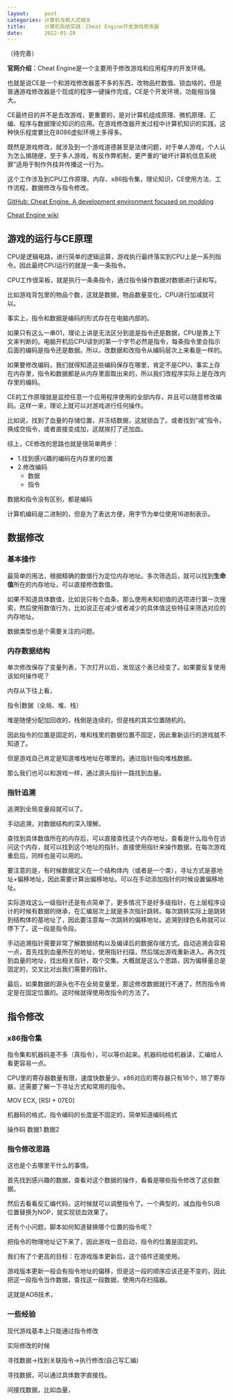 ```yaml
---
layout:     post
categories: 计算机与嵌入式相关
title:      计算机系统实践：Cheat Engine开发游戏修改器
date:       2022-01-28
---
```


（待完善）

**官网介绍**：Cheat Engine是一个主要用于修改游戏和应用程序的开发环境。

也就是说CE是一个和游戏修改器差不多的东西，改物品栏数值、锁血啥的，但是普通游戏修改器是个现成的程序一键操作完成，CE是个开发环境，功能相当强大。

CE最终目的并不是去改游戏，更重要的，是对计算机组成原理、微机原理、汇编、程序与数据理论知识的应用。在游戏修改器开发过程中计算机知识的实践，这种快乐程度要比在8086虚拟环境上多得多。

既然是游戏修改，就涉及到一个游戏道德甚至是法律问题，对于单人游戏，个人认为怎么搞随便，至于多人游戏，有反作弊机制，更严重的“破坏计算机信息系统罪”适用于制作外挂并传播这一行为。


这个工作涉及到CPU工作原理、内存、x86指令集，理论知识，CE使用方法、工作流程，数据修改与指令修改。

[GitHub: Cheat Engine. A development environment focused on modding](https://github.com/cheat-engine/cheat-engine)

[Cheat Engine wiki](https://wiki.cheatengine.org/index.php?title=Main_Page)


## 游戏的运行与CE原理

CPU是逻辑电路，进行简单的逻辑运算，游戏执行最终落实到CPU上是一系列指令。因此最终CPU运行的就是一条一条指令。

CPU工作很呆板，就是执行一条条指令，通过指令操作数据对数据进行读和写。

比如游戏背包里的物品个数，这就是数据，物品数量变化，CPU进行加减就可以。

事实上，指令和数据是编码的形式存在在电脑内部的。

如果只有这么一串01，理论上讲是无法区分到底是指令还是数据，CPU是靠上下文来判断的。电脑开机后CPU读到的第一个字节必然是指令，每条指令里会指示后面的编码是指令还是数据。所以，改数据和改指令从编码层次上来看是一样的。

如果要修改编码，我们就得知道这些编码保存在哪里，肯定不是CPU，事实上存在内存里，指令和数据都是从内存里面取出来的，所以我们改程序实际上是在改内存里的编码。

CE的工作原理就是监控任意一个应用程序使用的全部内存，并且可以随意修改编码。这样一来，理论上就可以对游戏进行任何操作。

比如说，找到了血量的存储位置，并冻结数据，这就锁血了。或者找到“减”指令，换成空指令，或者直接变成加，这就挨打了还加血。

综上，CE修改的思路也就是很简单两步：
- 1.找到感兴趣的编码在内存里的位置
- 2.修改编码
  - 数据
  - 指令

数据和指令没有区别，都是编码

计算机编码是二进制的，但是为了表达方便，用字节为单位使用16进制表示。

## 数据修改

### 基本操作

最简单的用法，根据精确的数值行为定位内存地址。多次筛选后，就可以找到**生命值**所在的内存地址，可以直接修改数值。

如果不知道具体数值，比如说只有个血条，那么使用未知初值的选项进行第一次搜索，然后使用数值行为，比如说正在减少或者减少的具体值这些特征来筛选对应的内存地址。

数据类型也是个需要关注的问题。

### 内存数据结构

单次修改保存了变量列表，下次打开以后，发现这个表已经变了。如果要反复使用该如何操作呢？

内存从下往上看，

指令|数据（全局、堆、栈）

堆是随便分配加回收的，栈倒是连续的，但是栈的其实位置随机的。

因此指令的位置是固定的，堆和栈里的数据位置不固定，因此重新运行的游戏就不知道了。

但是游戏自己肯定是知道堆栈地址在哪里的。通过指针指向堆栈数据。

那么我们也可以和游戏一样，通过源头指针一路找到血量。

### 指针追溯

追溯到全局变量段就可以了。

手动追溯，对数据结构的深入理解。

查找到具体数值所在的内存后，可以直接查找这个内存地址，查看是什么指令在访问这个内存，就可以找到这个地址的指针。直接使用指针来操作数据，在每次游戏重启后，同样也是可以用的。

要注意的是，有时候数据定义在一个结构体内（或者是一个类），寻址方式是基地址+偏移地址，因此需要计算出偏移地址。可以在手动添加指针的时候设置偏移地址。


实际游戏这么一级指针还是有点简单了，更多情况下是好多级指针，在上层程序设计的时候有数据的继承，在汇编层次上就是多次指针跳转。每次跳转实际上是跳转到结构体的基地址了，因此要注意每一次跳转的偏移地址。追溯到绿色名称就可以停下了，这一段是指令段。


手动追溯指针需要非常了解数据结构以及编译后的数据存储方式。自动追溯会容易一点，首先找到血量所在的地址，使用指针扫描，然后瑞出游戏重新进入。再次找到血量的地址，找出相关指针，取个交集。大概就是这么个思路，因为偏移量总是固定的，交叉比对出我们需要的指针。


最后，如果数据的源头也不在全局变量里，那这修改数据就行不通了，然而指令肯定是在固定位置的。这时候就得使用改指令的方法了。


## 指令修改

### x86指令集

指令集和机器码差不多（真指令），可以等价起来。机器码给给机器读，汇编给人看更容易一点。

CPU里的寄存器数量有限，速度快数量少。x86对应的寄存器只有16个，除了寄存器，还需要了解一下寻址方式和常用的指令。


MOV ECX, [RSI + 07E0]

机器码的格式，指令编码的长度是不固定的，简单知道编码格式

操作码 数据1 数据2


### 指令修改思路

这也是个去哪里干什么的事情。

首先找到感兴趣的数据，查看对这个数据的操作，看看是哪些指令修改了这些数据。

然后去看看反汇编代码，这时候就可以调整指令了。一个典型的，减血指令SUB位置替换为NOP，就实现锁血效果了。

还有个小问题，脚本如何知道替换哪个位置的指令呢？

把指令的物理地址记下来了，因此游戏一旦启动，指令的位置是固定的。

我们有了个更高的目标：在游戏版本更新后，这个插件还能使用。

游戏版本更新一般会有指令地址的偏移，但是这一段的顺序应该还是不变的，因此把这一段指令当作数据，查找这一段数据，使用内存扫描器。

这就是AOB技术，


### 一些经验

现代游戏基本上只能通过指令修改

实际修改的时候

寻找数据->找到关联指令->执行修改(自己写汇编)

寻找数据，可以通过具体数字直接找。

间接找数据，比如血量，


